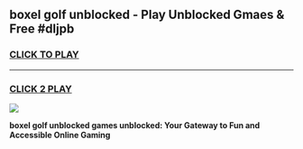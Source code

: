
## boxel golf unblocked - Play Unblocked Gmaes & Free #dljpb
<h3>
<a href="https://news.freeplayer.one?title=boxel_golf_unblocked&ref=24F">CLICK TO PLAY</a></h3>
<hr>

<h3>
<a href="https://news.freeplayer.one?title=boxel_golf_unblocked&ref=24F">CLICK 2 PLAY</a>
  
</h3>

<a href="https://news.freeplayer.one?title=boxel_golf_unblocked&ref=24F/"><img src="https://clearcache.store/games.png"></a>


**boxel golf unblocked games unblocked: Your Gateway to Fun and Accessible Online Gaming**
